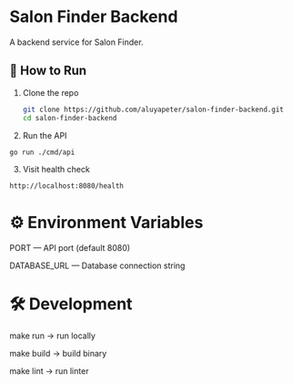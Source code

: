 # Salon Finder Backend

A backend service for Salon Finder.

## 🚀 How to Run

1. Clone the repo
   ```bash
   git clone https://github.com/aluyapeter/salon-finder-backend.git
   cd salon-finder-backend
   ```
   
2. Run the API
```bash
go run ./cmd/api
```

3. Visit health check
```bash
http://localhost:8080/health
```

# ⚙️ Environment Variables
PORT — API port (default 8080)

DATABASE_URL — Database connection string

# 🛠️ Development
make run → run locally

make build → build binary

make lint → run linter
